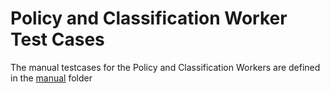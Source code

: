# Policy and Classification Worker Test Cases

The manual testcases for the Policy and Classification Workers are defined in the [manual](manual) folder

